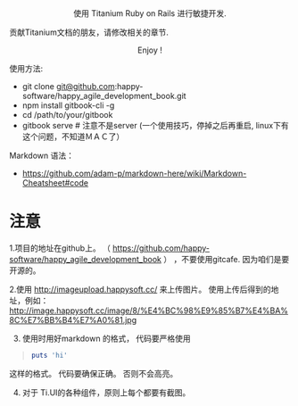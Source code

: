 <center>使用 Titanium Ruby on Rails 进行敏捷开发.</center>

贡献Titanium文档的朋友，请修改相关的章节.

<center> Enjoy ! </center>

使用方法:

- git clone git@github.com:happy-software/happy_agile_development_book.git
- npm install gitbook-cli -g
- cd /path/to/your/gitbook
- gitbook serve  # 注意不是server
(一个使用技巧，停掉之后再重启, linux下有这个问题，不知道ＭＡＣ了）

Markdown 语法：

- https://github.com/adam-p/markdown-here/wiki/Markdown-Cheatsheet#code


# 注意

1.项目的地址在github上。 （ https://github.com/happy-software/happy_agile_development_book ） ，不要使用gitcafe. 因为咱们是要开源的。

2.使用 http://imageupload.happysoft.cc/ 来上传图片。 使用上传后得到的地址，例如： http://image.happysoft.cc/image/8/%E4%BC%98%E9%85%B7%E4%BA%8C%E7%BB%B4%E7%A0%81.jpg

3. 使用时用好markdown 的格式， 代码要严格使用

>```ruby
>puts 'hi'
>```

这样的格式。 代码要确保正确。 否则不会高亮。

4. 对于 Ti.UI的各种组件，原则上每个都要有截图。

